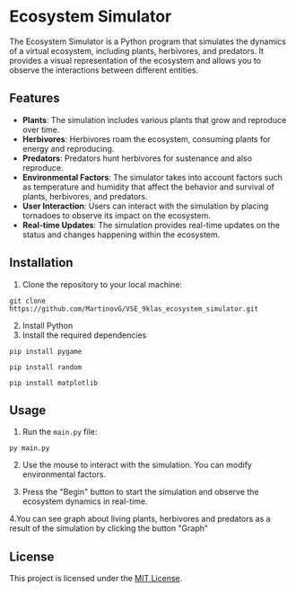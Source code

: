 # Ecosystem Simulator

The Ecosystem Simulator is a Python program that simulates the dynamics of a virtual ecosystem, including plants, herbivores, and predators. It provides a visual representation of the ecosystem and allows you to observe the interactions between different entities.

## Features

- **Plants**: The simulation includes various plants that grow and reproduce over time.
- **Herbivores**: Herbivores roam the ecosystem, consuming plants for energy and reproducing.
- **Predators**: Predators hunt herbivores for sustenance and also reproduce.
- **Environmental Factors**: The simulator takes into account factors such as temperature and humidity that affect the behavior and survival of plants, herbivores, and predators.
- **User Interaction**: Users can interact with the simulation by placing tornadoes to observe its impact on the ecosystem.
- **Real-time Updates**: The simulation provides real-time updates on the status and changes happening within the ecosystem.

## Installation

1. Clone the repository to your local machine: 
```
git clone https://github.com/MartinovG/VSE_9klas_ecosystem_simulator.git
```
2. Install Python
3. Install the required dependencies
```
pip install pygame
```
```
pip install random
```
```
pip install matplotlib
```

## Usage

1. Run the `main.py` file:
```
py main.py
```

2. Use the mouse to interact with the simulation. You can modify environmental factors.

3. Press the "Begin" button to start the simulation and observe the ecosystem dynamics in real-time.

4.You can see graph about living plants, herbivores and predators as a result of the simulation by clicking the button "Graph"

## License

This project is licensed under the [MIT License](https://opensource.org/licenses/MIT).



